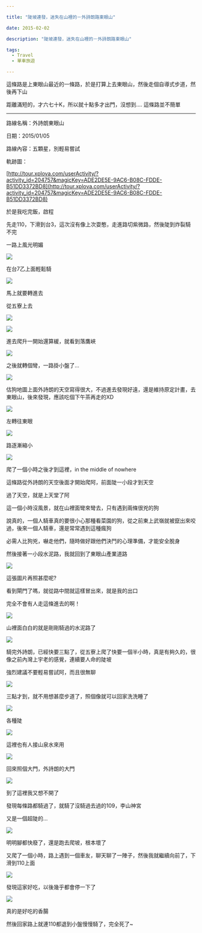 ```yaml
---

title: "陡坡連發，迷失在山裡的－外詩朗路東眼山"

date: 2015-02-02

description: "陡坡連發，迷失在山裡的－外詩朗路東眼山"

tags:
  - Travel
  - 單車旅遊

---
```


這條路是上東眼山最近的一條路，於是打算上去東眼山，然後走個自導式步道，然後再下山

  

距離滿短的，才六七十K，所以就十點多才出門，沒想到.... 這條路並不簡單

  

  

* * *

  

路線名稱：外詩朗東眼山

  

日期：2015/01/05

  

路線內容：五顆星，別輕易嘗試

  

軌跡圖：

  

[http://tour.xplova.com/userActivity/?activity_id=204757&magicKey=ADE2DE5E-9AC6-B08C-FDDE-B51DD3372BD8](http://tour.xplova.com/userActivity/?activity_id=204757&magicKey=ADE2DE5E-9AC6-B08C-FDDE-B51DD3372BD8)

  

  

  

於是我吃完飯，啟程

  

先走110，下滑到台3，這次沒有像上次耍憨，走進路切紫微路，然後陡到炸裂騎不完

  

一路上風光明媚

  

![](https://jaythecheyi.home.blog/wp-content/uploads/2019/11/9f475-img_2116.jpg)
  

在台7乙上面輕鬆騎

  

![](https://jaythecheyi.home.blog/wp-content/uploads/2019/11/0fb81-img_2118.jpg)
  

馬上就要轉進去

  

從五寮上去

  

![](https://jaythecheyi.home.blog/wp-content/uploads/2019/11/72338-img_2117.jpg)
  

![](https://jaythecheyi.home.blog/wp-content/uploads/2019/11/5d055-img_2120.jpg)
  

進去爬升一開始還算緩，就看到落鷹峽

  

![](https://jaythecheyi.home.blog/wp-content/uploads/2019/11/79daf-img_2122.jpg)
  

之後就轉個彎，一路掛小盤了...

  

![](https://jaythecheyi.home.blog/wp-content/uploads/2019/11/84f6e-img_2123.jpg)
  

估狗地圖上面外詩朗的天空寫得很大，不過進去發現好遠，還是維持原定計畫，去東眼山，後來發現，應該吃個下午茶再走的XD

  

![](https://jaythecheyi.home.blog/wp-content/uploads/2019/11/bdbf7-img_2124.jpg)
  

左轉往東眼

  

![](https://jaythecheyi.home.blog/wp-content/uploads/2019/11/497bc-img_2127.jpg)
  

路逐漸縮小

  

![](https://jaythecheyi.home.blog/wp-content/uploads/2019/11/4c6ee-img_2128.jpg)
  

爬了一個小時之後才到這裡，in the middle of nowhere

  

這條路從外詩朗的天空後面才開始爬阿，前面陡一小段才到天空

  

過了天空，就是上天堂了阿

  

這一個小時沒風景，就在山裡面彎來彎去，只有遇到兩條很兇的狗

  

說真的，一個人騎車真的要很小心那種看菜園的狗，從之前東上武嶺就被竄出來咬過，後來一個人騎車，還是常常遇到這種瘋狗

  

必需人比狗兇，嚇走他們，隨時做好跟他們決鬥的心理準備，才能安全脫身

  

然後接著一小段水泥路，我就回到了東眼山產業道路

  

![](https://jaythecheyi.home.blog/wp-content/uploads/2019/11/d51bd-img_2130.jpg)
  

這張圖片再照甚麼呢?

  

看到閘門了嗎，就從路中間就這樣冒出來，就是我的出口

  

完全不會有人走這條進去的啊！

  

![](https://jaythecheyi.home.blog/wp-content/uploads/2019/11/98fd0-img_2132.jpg)
  

山裡面白白的就是剛剛騎過的水泥路了

  

![](https://jaythecheyi.home.blog/wp-content/uploads/2019/11/14836-img_2134.jpg)
  

騎完外詩朗，已經快要三點了，從五寮上爬了快要一個半小時，真是有夠久的，很像之前內灣上宇老的感覺，連續要人命的陡坡

  

強烈建議不要輕易嘗試阿，而且很無聊

  

![](https://jaythecheyi.home.blog/wp-content/uploads/2019/11/00bd4-img_2135.jpg)
  

三點才到，就不用想甚麼步道了，照個像就可以回家洗洗睡了

  

![](https://jaythecheyi.home.blog/wp-content/uploads/2019/11/12a5d-img_2136.jpg)
  

各種陡

  

![](https://jaythecheyi.home.blog/wp-content/uploads/2019/11/b52ae-img_2137.jpg)
  

這裡也有人接山泉水來用

  

![](https://jaythecheyi.home.blog/wp-content/uploads/2019/11/5890c-img_2138.jpg)
  

回來照個大門，外詩朗的大門

  

![](https://jaythecheyi.home.blog/wp-content/uploads/2019/11/1ac4e-img_2140.jpg)
  

到了這裡我又想不開了

  

發現每條路都騎過了，就騎了沒騎過去過的109，李山神宮

  

又是一個超陡的...

  

![](https://jaythecheyi.home.blog/wp-content/uploads/2019/11/95d53-img_2141.jpg)
  

明明腳都快廢了，還是跑去爬坡，根本壞了

  

又爬了一個小時，路上遇到一個車友，聊天聊了一陣子，然後我就繼續向前了，下滑到110上面

  

![](https://jaythecheyi.home.blog/wp-content/uploads/2019/11/79469-img_2143.jpg)
  

發現這家好吃，以後幾乎都會停一下了

  

![](https://jaythecheyi.home.blog/wp-content/uploads/2019/11/23a9a-img_2142.jpg)
  

真的是好吃的香腸

  

  

然後回家路上就連110都退到小盤慢慢騎了，完全死了~

  

  

